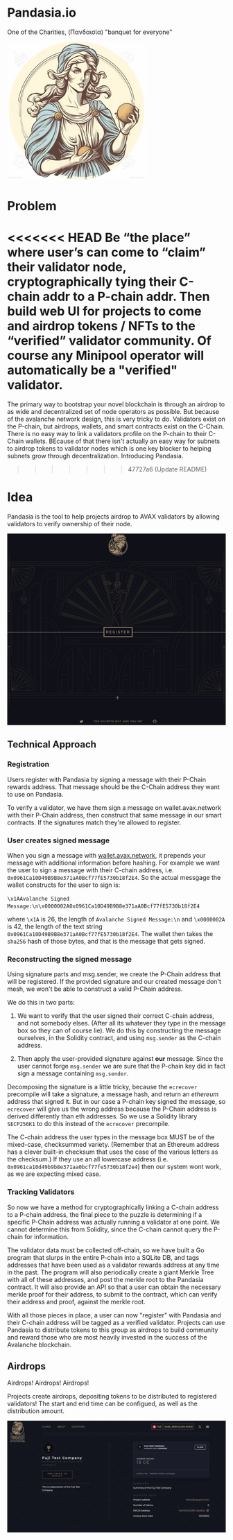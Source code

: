 # Pandasia.io

One of the Charities, (Πανδαισία) "banquet for everyone"

![Pandasia](docs/pandasia.jpg)

# Problem

<<<<<<< HEAD
Be “the place” where user’s can come to “claim” their validator node, cryptographically tying their C-chain addr to a P-chain addr. Then build web UI for projects to come and airdrop tokens / NFTs to the “verified” validator community. Of course any Minipool operator will automatically be a "verified" validator.
=======
The primary way to bootstrap your novel blockchain is through an airdrop to as wide and decentralized set of node
operators as possible. But because of the avalanche network design, this is very tricky to do. Validators exist on
the P-chain, but airdrops, wallets, and smart contracts exist on the C-Chain. There is no easy way to link a validators
profile on the P-chain to their C-Chain wallets. BEcause of that there isn't actually an easy way for subnets
to airdrop tokens to validator nodes which is one key blocker to helping subnets grow through decentralization.
Introducing Pandasia.

> > > > > > > 47727a6 (Update README)

# Idea

Pandasia is the tool to help projects airdrop to AVAX validators by allowing validators to verify ownership of
their node.

![](docs/pandasia-ui.png)

## Technical Approach

### Registration

Users register with Pandasia by signing a message with their P-Chain rewards address. That message should be
the C-Chain address they want to use on Pandasia.

To verify a validator, we have them sign a message on wallet.avax.network with their P-Chain address, then construct
that same message in our smart contracts. If the signatures match they're allowed to register.

### User creates signed message

When you sign a message with [wallet.avax.network](https://wallet.avax.network), it prepends your message with additional information before hashing. For example we want the user to sign a message with their C-chain address, i.e. `0x0961Ca10D49B9B8e371aA0Bcf77fE5730b18f2E4`. So the actual messgage the wallet constructs for the user to sign is:

`\x1AAvalanche Signed Message:\n\x0000002A0x0961Ca10D49B9B8e371aA0Bcf77fE5730b18f2E4`

where `\x1A` is 26, the length of `Avalanche Signed Message:\n` and `\x0000002A` is 42, the length of the text string `0x0961Ca10D49B9B8e371aA0Bcf77fE5730b18f2E4`. The wallet then takes the `sha256` hash of those bytes, and that is the message that gets signed.

### Reconstructing the signed message

Using signature parts and msg.sender, we create the P-Chain address that will be registered. If the provided signature
and our created message don't mesh, we won't be able to construct a valid P-Chain address.

We do this in two parts:

1. We want to verify that the user signed their correct C-chain address, and not somebody elses. (After all its
   whatever they type in the message box so they can of course lie). We do this by constructing the message ourselves, in
   the Solidity contract, and using `msg.sender` as the C-chain address.

2. Then apply the user-provided signature against **our** message. Since the user cannot forge `msg.sender` we are sure that the P-chain key did in fact sign a message containing `msg.sender`.

Decomposing the signature is a little tricky, because the `ecrecover` precompile will take a signature, a message hash, and return an _ethereum_ address that signed it. But in our case a P-chain key signed the message, so `ecrecover` will give us the wrong address because the P-Chain address is derived differently than eth addresses.
So we use a Solidity library `SECP256K1` to do this instead of the `ecrecover` precompile.

The C-chain address the user types in the message box MUST be of the mixed-case, checksummed variety. (Remember that an
Ethereum address has a clever built-in checksum that uses the case of the various letters as the checksum.) If they use
an all lowercase address (i.e. `0x0961ca10d49b9b8e371aa0bcf77fe5730b18f2e4`) then our system wont work, as we are
expecting mixed case.

### Tracking Validators

So now we have a method for cryptographically linking a C-chain address to a P-chain address, the final piece to the
puzzle is determining if a specific P-Chain address was actually running a validator at one point. We cannot determine
this from Solidity, since the C-chain cannot query the P-chain for information.

The validator data must be collected off-chain, so we have built a Go program that slurps in the entire P-chain into a
SQLite DB, and tags addresses that have been used as a validator rewards address at any time in the past. The program
will also periodically create a giant Merkle Tree with all of these addresses, and post the merkle root to the Pandasia
contract. It will also provide an API so that a user can obtain the necessary merkle proof for their address, to submit
to the contract, which can verify their address and proof, against the merkle root.

With all those pieces in place, a user can now "register" with Pandasia and their C-chain address will be tagged as a verified validator. Projects can use Pandasia to distribute tokens to this group as airdrops to build community and reward those who are most heavily invested in the success of the Avalanche blockchain.

## Airdrops

Airdrops! Airdrops! Airdrops!

Projects create airdrops, depositing tokens to be distributed to registered validators!
The start and end time can be configued, as well as the distribution amount.

![](docs/airdrop.png)
